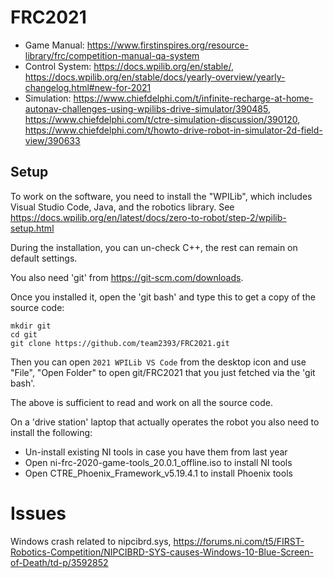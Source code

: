 FRC2021
=======

 * Game Manual: https://www.firstinspires.org/resource-library/frc/competition-manual-qa-system
 * Control System:  https://docs.wpilib.org/en/stable/, https://docs.wpilib.org/en/stable/docs/yearly-overview/yearly-changelog.html#new-for-2021
 * Simulation: https://www.chiefdelphi.com/t/infinite-recharge-at-home-autonav-challenges-using-wpilibs-drive-simulator/390485, https://www.chiefdelphi.com/t/ctre-simulation-discussion/390120, https://www.chiefdelphi.com/t/howto-drive-robot-in-simulator-2d-field-view/390633


Setup
-----

To work on the software, you need to install the "WPILib", which includes
Visual Studio Code, Java, and the robotics library.
See
https://docs.wpilib.org/en/latest/docs/zero-to-robot/step-2/wpilib-setup.html

During the installation, you can un-check C++, the rest can remain
on default settings.

You also need 'git' from https://git-scm.com/downloads.

Once you installed it, open the 'git bash' and type this to get a copy of the source code:

```
mkdir git
cd git
git clone https://github.com/team2393/FRC2021.git
```

Then you can open `2021 WPILib VS Code` from the desktop icon
and use "File", "Open Folder" to open git/FRC2021 that you just fetched via the 'git bash'.

The above is sufficient to read and work on all the source code.

On a 'drive station' laptop that actually operates the robot you also need to install the following:

 * Un-install existing NI tools in case you have them from last year
 * Open ni-frc-2020-game-tools_20.0.1_offline.iso to install NI tools
 * Open CTRE_Phoenix_Framework_v5.19.4.1 to install Phoenix tools

Issues
======

Windows crash related to nipcibrd.sys, https://forums.ni.com/t5/FIRST-Robotics-Competition/NIPCIBRD-SYS-causes-Windows-10-Blue-Screen-of-Death/td-p/3592852

